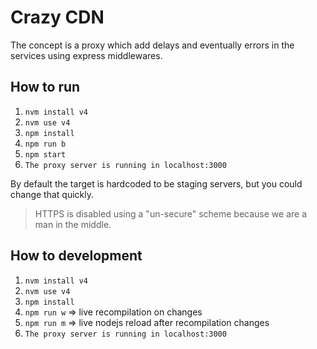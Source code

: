 # Crazy CDN

The concept is a proxy which add delays and eventually errors in the services
using express middlewares.

## How to run

1. `nvm install v4`
2. `nvm use v4`
3. `npm install`
4. `npm run b`
5. `npm start`
6. `The proxy server is running in localhost:3000`

By default the target is hardcoded to be staging servers, but you could change
that quickly.

> HTTPS is disabled using a "un-secure" scheme because we are a man in the
  middle.

## How to development

1. `nvm install v4`
2. `nvm use v4`
3. `npm install`
4. `npm run w` => live recompilation on changes
5. `npm run m` => live nodejs reload after recompilation changes
6. `The proxy server is running in localhost:3000`
